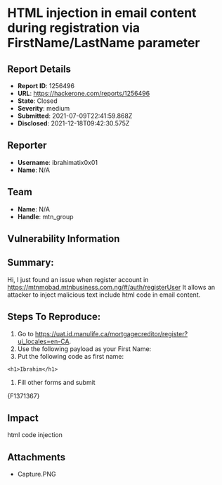 # HTML injection in email content during registration via FirstName/LastName parameter

## Report Details
- **Report ID**: 1256496
- **URL**: https://hackerone.com/reports/1256496
- **State**: Closed
- **Severity**: medium
- **Submitted**: 2021-07-09T22:41:59.868Z
- **Disclosed**: 2021-12-18T09:42:30.575Z

## Reporter
- **Username**: ibrahimatix0x01
- **Name**: N/A

## Team
- **Name**: N/A
- **Handle**: mtn_group

## Vulnerability Information
## Summary:
Hi,
I just found an issue when register account in https://mtnmobad.mtnbusiness.com.ng/#/auth/registerUser
It allows an attacker to inject malicious text include html code in email content.

## Steps To Reproduce:


  1. Go to https://uat.id.manulife.ca/mortgagecreditor/register?ui_locales=en-CA.
  1. Use the following payload as your First Name:
  1. Put the following code as first name:
```
<h1>Ibrahim</h1>
```
  1. Fill other forms and submit


  {F1371367}

## Impact

html code injection

## Attachments
- Capture.PNG
